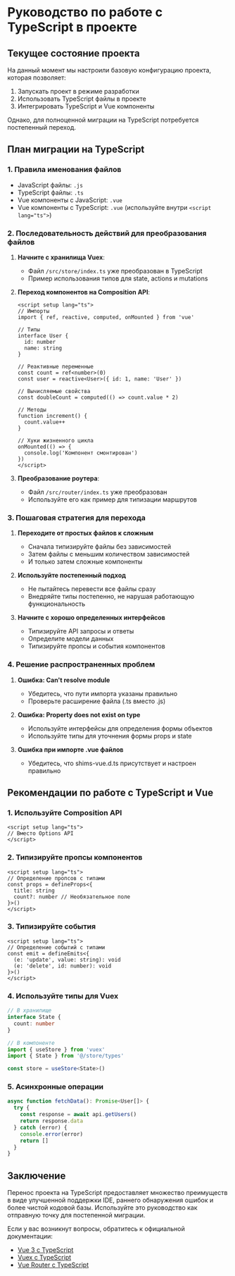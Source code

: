 # Руководство по работе с TypeScript в проекте

## Текущее состояние проекта

На данный момент мы настроили базовую конфигурацию проекта, которая позволяет:
1. Запускать проект в режиме разработки
2. Использовать TypeScript файлы в проекте
3. Интегрировать TypeScript и Vue компоненты

Однако, для полноценной миграции на TypeScript потребуется постепенный переход.

## План миграции на TypeScript

### 1. Правила именования файлов

- JavaScript файлы: `.js`
- TypeScript файлы: `.ts`
- Vue компоненты с JavaScript: `.vue`
- Vue компоненты с TypeScript: `.vue` (используйте внутри `<script lang="ts">`)

### 2. Последовательность действий для преобразования файлов

1. **Начните с хранилища Vuex**:
   - Файл `/src/store/index.ts` уже преобразован в TypeScript
   - Пример использования типов для state, actions и mutations

2. **Переход компонентов на Composition API**:
   ```vue
   <script setup lang="ts">
   // Импорты
   import { ref, reactive, computed, onMounted } from 'vue'
   
   // Типы
   interface User {
     id: number
     name: string
   }
   
   // Реактивные переменные
   const count = ref<number>(0)
   const user = reactive<User>({ id: 1, name: 'User' })
   
   // Вычисляемые свойства
   const doubleCount = computed(() => count.value * 2)
   
   // Методы
   function increment() {
     count.value++
   }
   
   // Хуки жизненного цикла
   onMounted(() => {
     console.log('Компонент смонтирован')
   })
   </script>
   ```

3. **Преобразование роутера**:
   - Файл `/src/router/index.ts` уже преобразован
   - Используйте его как пример для типизации маршрутов

### 3. Пошаговая стратегия для перехода

1. **Переходите от простых файлов к сложным**
   - Сначала типизируйте файлы без зависимостей
   - Затем файлы с меньшим количеством зависимостей
   - И только затем сложные компоненты

2. **Используйте постепенный подход**
   - Не пытайтесь перевести все файлы сразу
   - Внедряйте типы постепенно, не нарушая работающую функциональность

3. **Начните с хорошо определенных интерфейсов**
   - Типизируйте API запросы и ответы
   - Определите модели данных
   - Типизируйте пропсы и события компонентов

### 4. Решение распространенных проблем

1. **Ошибка: Can't resolve module**
   - Убедитесь, что пути импорта указаны правильно
   - Проверьте расширение файла (.ts вместо .js)

2. **Ошибка: Property does not exist on type**
   - Используйте интерфейсы для определения формы объектов
   - Используйте типы для уточнения формы props и state

3. **Ошибка при импорте .vue файлов**
   - Убедитесь, что shims-vue.d.ts присутствует и настроен правильно

## Рекомендации по работе с TypeScript и Vue

### 1. Используйте Composition API

```vue
<script setup lang="ts">
// Вместо Options API
</script>
```

### 2. Типизируйте пропсы компонентов

```vue
<script setup lang="ts">
// Определение пропсов с типами
const props = defineProps<{
  title: string
  count?: number // Необязательное поле
}>()
</script>
```

### 3. Типизируйте события

```vue
<script setup lang="ts">
// Определение событий с типами
const emit = defineEmits<{
  (e: 'update', value: string): void
  (e: 'delete', id: number): void
}>()
</script>
```

### 4. Используйте типы для Vuex

```typescript
// В хранилище
interface State {
  count: number
}

// В компоненте
import { useStore } from 'vuex'
import { State } from '@/store/types'

const store = useStore<State>()
```

### 5. Асинхронные операции

```typescript
async function fetchData(): Promise<User[]> {
  try {
    const response = await api.getUsers()
    return response.data
  } catch (error) {
    console.error(error)
    return []
  }
}
```

## Заключение

Перенос проекта на TypeScript предоставляет множество преимуществ в виде улучшенной поддержки IDE, раннего обнаружения ошибок и более чистой кодовой базы. Используйте это руководство как отправную точку для постепенной миграции.

Если у вас возникнут вопросы, обратитесь к официальной документации:
- [Vue 3 с TypeScript](https://vuejs.org/guide/typescript/overview.html)
- [Vuex с TypeScript](https://vuex.vuejs.org/guide/typescript-support.html)
- [Vue Router с TypeScript](https://router.vuejs.org/guide/advanced/typescript.html)
